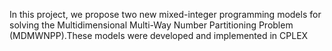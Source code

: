 In this project, we propose two new mixed-integer programming models for solving the Multidimensional Multi-Way Number Partitioning Problem (MDMWNPP).These models were developed and implemented in CPLEX





